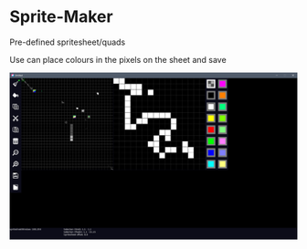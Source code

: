 # Sprite-Maker

Pre-defined spritesheet/quads

Use can place colours in the pixels on the sheet and save

![screenshot](./screenshot.png)